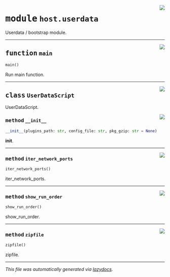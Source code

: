 <!-- markdownlint-disable -->

<a href="../src/pyquanda/host/userdata.py#L0"><img align="right" style="float:right;" src="https://img.shields.io/badge/-source-cccccc?style=flat-square"></a>

# <kbd>module</kbd> `host.userdata`
Userdata / bootstrap module. 


---

<a href="../src/pyquanda/host/userdata.py#L110"><img align="right" style="float:right;" src="https://img.shields.io/badge/-source-cccccc?style=flat-square"></a>

## <kbd>function</kbd> `main`

```python
main()
```

Run main function. 


---

<a href="../src/pyquanda/host/userdata.py#L21"><img align="right" style="float:right;" src="https://img.shields.io/badge/-source-cccccc?style=flat-square"></a>

## <kbd>class</kbd> `UserDataScript`
UserDataScript. 

<a href="../src/pyquanda/host/userdata.py#L24"><img align="right" style="float:right;" src="https://img.shields.io/badge/-source-cccccc?style=flat-square"></a>

### <kbd>method</kbd> `__init__`

```python
__init__(plugins_path: str, config_file: str, pkg_gzip: str = None)
```

__init__. 




---

<a href="../src/pyquanda/host/userdata.py#L51"><img align="right" style="float:right;" src="https://img.shields.io/badge/-source-cccccc?style=flat-square"></a>

### <kbd>method</kbd> `iter_network_ports`

```python
iter_network_ports()
```

iter_network_ports. 

---

<a href="../src/pyquanda/host/userdata.py#L72"><img align="right" style="float:right;" src="https://img.shields.io/badge/-source-cccccc?style=flat-square"></a>

### <kbd>method</kbd> `show_run_order`

```python
show_run_order()
```

show_run_order. 

---

<a href="../src/pyquanda/host/userdata.py#L92"><img align="right" style="float:right;" src="https://img.shields.io/badge/-source-cccccc?style=flat-square"></a>

### <kbd>method</kbd> `zipfile`

```python
zipfile()
```

zipfile. 




---

_This file was automatically generated via [lazydocs](https://github.com/ml-tooling/lazydocs)._
